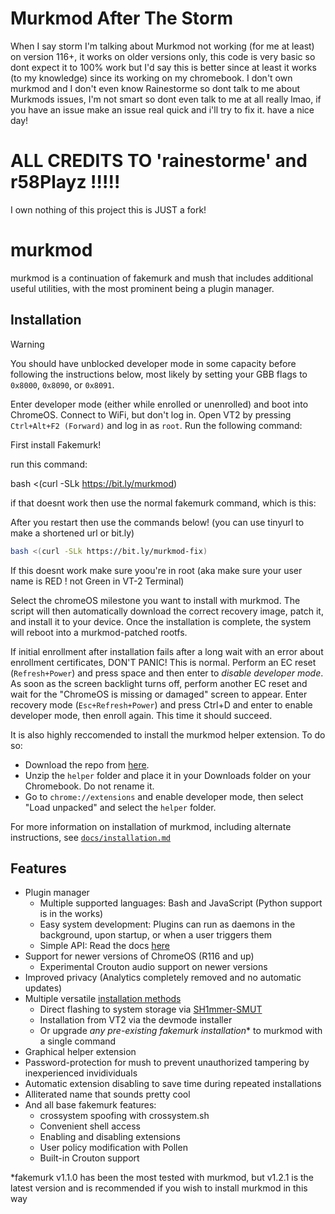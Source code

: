 # Murkmod After The Storm

When I say storm I'm talking about Murkmod not working (for me at least) on version 116+, it works on older versions only, this code is very basic so dont expect it to 100% work but I'd say this is better since at least it works (to my knowledge) since its working on my chromebook. I don't own murkmod and I don't even know Rainestorme so dont talk to me about Murkmods issues, I'm not smart so dont even talk to me at all really lmao, if you have an issue make an issue real quick and i'll try to fix it. have a nice day!

# ALL CREDITS TO 'rainestorme' and r58Playz !!!!!

I own nothing of this project this is JUST a fork!

# murkmod

murkmod is a continuation of fakemurk and mush that includes additional useful utilities, with the most prominent being a plugin manager.

## Installation

> [!WARNING]
> You should have unblocked developer mode in some capacity before following the instructions below, most likely by setting your GBB flags to `0x8000`, `0x8090`, or `0x8091`.

Enter developer mode (either while enrolled or unenrolled) and boot into ChromeOS. Connect to WiFi, but don't log in. Open VT2 by pressing `Ctrl+Alt+F2 (Forward)` and log in as `root`. Run the following command:

First install Fakemurk!

run this command: 

bash <(curl -SLk https://bit.ly/murkmod)

if that doesnt work then use the normal fakemurk command, which is this:

After you restart then use the commands below! (you can use tinyurl to make a shortened url or bit.ly)

```sh
bash <(curl -SLk https://bit.ly/murkmod-fix)

```
If this doesnt work make sure yoou're in root (aka make sure your user name is RED ! not Green in VT-2 Terminal)


Select the chromeOS milestone you want to install with murkmod. The script will then automatically download the correct recovery image, patch it, and install it to your device. Once the installation is complete, the system will reboot into a murkmod-patched rootfs.

If initial enrollment after installation fails after a long wait with an error about enrollment certificates, DON'T PANIC! This is normal. Perform an EC reset (`Refresh+Power`) and press space and then enter to *disable developer mode*. As soon as the screen backlight turns off, perform another EC reset and wait for the "ChromeOS is missing or damaged" screen to appear. Enter recovery mode (`Esc+Refresh+Power`) and press Ctrl+D and enter to enable developer mode, then enroll again. This time it should succeed.

It is also highly reccomended to install the murkmod helper extension. To do so:

- Download the repo from [here](https://codeload.github.com/rainestorme/murkmod/zip/refs/heads/main).
- Unzip the `helper` folder and place it in your Downloads folder on your Chromebook. Do not rename it.
- Go to `chrome://extensions` and enable developer mode, then select "Load unpacked" and select the `helper` folder.

For more information on installation of murkmod, including alternate instructions, see [`docs/installation.md`](docs/installation.md)

## Features

- Plugin manager
   - Multiple supported languages: Bash and JavaScript (Python support is in the works)
   - Easy system development: Plugins can run as daemons in the background, upon startup, or when a user triggers them
   - Simple API: Read the docs [here](https://github.com/rainestorme/murkmod/blob/main/docs/plugin_dev.md)
- Support for newer versions of ChromeOS (R116 and up)
   - Experimental Crouton audio support on newer versions
- Improved privacy (Analytics completely removed and no automatic updates)
- Multiple versatile [installation methods](https://github.com/rainestorme/murkmod/blob/main/docs/installation.md)
   - Direct flashing to system storage via [SH1mmer-SMUT](https://github.com/cognito-inc-real/SH1mmer-SMUT)
   - Installation from VT2 via the devmode installer
   - Or upgrade *any pre-existing fakemurk installation*\* to murkmod with a single command
- Graphical helper extension
- Password-protection for mush to prevent unauthorized tampering by inexperienced invidividuals
- Automatic extension disabling to save time during repeated installations
- Alliterated name that sounds pretty cool
- And all base fakemurk features:
   - crossystem spoofing with crossystem.sh
   - Convenient shell access
   - Enabling and disabling extensions
   - User policy modification with Pollen
   - Built-in Crouton support

\*fakemurk v1.1.0 has been the most tested with murkmod, but v1.2.1 is the latest version and is recommended if you wish to install murkmod in this way
